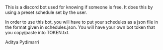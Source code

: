 This is a discord bot used for knowing if someone is free.
It does this by using a preset schedule set by the user.

In order to use this bot, you will have to put your schedules as a json file in the format given in schedules.json.
You will have your own bot token that you copy/paste into TOKEN.txt.

Aditya Pydimarri

